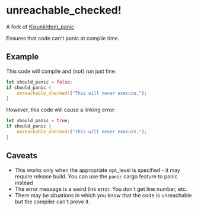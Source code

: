 # unreachable_checked!
A fork of [Kixunil/dont_panic](https://github.com/Kixunil/dont_panic)

Ensures that code can't panic at compile time.

Example
-------

This code will compile and (not) run just fine:

```rust
let should_panic = false;
if should_panic {
    unreachable_checked!("This will never execute.");
}
```

However, this code will cause a linking error:

```rust
let should_panic = true;
if should_panic {
    unreachable_checked!("This will never execute.");
}
```

Caveats
-------

* This works only when the appropriate opt_level is specified - it may require release build. You can use the `panic`
    cargo feature to panic instead
* The error message is a weird link error. You don't get line number, etc.
* There may be situations in which you know that the code is unreachable but the compiler can't prove it.

